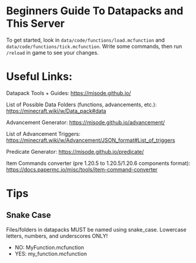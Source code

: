 # Beginners Guide To Datapacks and This Server
To get started, look in ``data/code/functions/load.mcfunction`` and ``data/code/functions/tick.mcfunction``.
Write some commands, then run ``/reload`` in game to see your changes.

# Useful Links:
Datapack Tools + Guides: https://misode.github.io/

List of Possible Data Folders (functions, advancements, etc.): https://minecraft.wiki/w/Data_pack#data

Advancement Generator: https://misode.github.io/advancement/



List of Advancement Triggers: https://minecraft.wiki/w/Advancement/JSON_format#List_of_triggers

Predicate Generator: https://misode.github.io/predicate/

Item Commands converter (pre 1.20.5  to 1.20.5/1.20.6 components format):
https://docs.papermc.io/misc/tools/item-command-converter

# Tips

## Snake Case
Files/folders in datapacks MUST be named using snake_case. Lowercase letters, numbers, and underscores ONLY!
- NO:  MyFunction.mcfunction
- YES: my_function.mcfunction